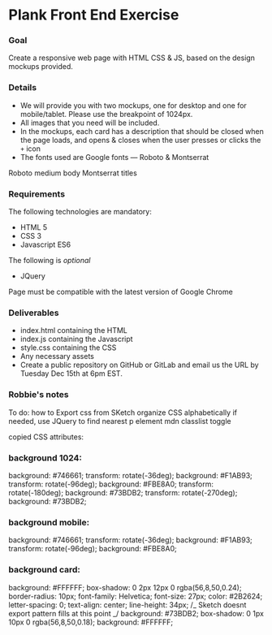 # Plank Front End Exercise

### Goal

Create a responsive web page with HTML CSS & JS, based on the design mockups provided.

### Details

- We will provide you with two mockups, one for desktop and one for mobile/tablet. Please use the breakpoint of 1024px.
- All images that you need will be included.
- In the mockups, each card has a description that should be closed when the page loads, and opens & closes when the user presses or clicks the `+` icon
- The fonts used are Google fonts — Roboto & Montserrat

Roboto medium body
Montserrat titles

### Requirements

The following technologies are mandatory:

- HTML 5
- CSS 3
- Javascript ES6

The following is _optional_

- JQuery

Page must be compatible with the latest version of Google Chrome

### Deliverables

- index.html containing the HTML
- index.js containing the Javascript
- style.css containing the CSS
- Any necessary assets
- Create a public repository on GitHub or GitLab and email us the URL by Tuesday Dec 15th at 6pm EST.

### Robbie's notes

To do:
how to Export css from SKetch
organize CSS alphabetically
if needed, use JQuery to find nearest p element
mdn classlist toggle

copied CSS attributes:

### background 1024:

background: #746661;
transform: rotate(-36deg);
background: #F1AB93;
transform: rotate(-96deg);
background: #FBE8A0;
transform: rotate(-180deg);
background: #73BDB2;
transform: rotate(-270deg);
background: #73BDB2;

### background mobile:

background: #746661;
transform: rotate(-36deg);
background: #F1AB93;
transform: rotate(-96deg);
background: #FBE8A0;

### background card:

background: #FFFFFF;
box-shadow: 0 2px 12px 0 rgba(56,8,50,0.24);
border-radius: 10px;
font-family: Helvetica;
font-size: 27px;
color: #2B2624;
letter-spacing: 0;
text-align: center;
line-height: 34px;
/_ Sketch doesnt export pattern fills at this point _/
background: #73BDB2;
box-shadow: 0 1px 10px 0 rgba(56,8,50,0.18);
background: #FFFFFF;
